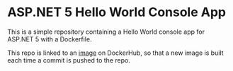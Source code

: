 # ASP.NET 5 Hello World Console App

This is a simple repository containing a Hello World console app for ASP.NET 5 with a Dockerfile.

This repo is linked to an [image](https://registry.hub.docker.com/u/tonysneed/aspnet5-consoleapp/) on DockerHub, so that a new image is built each time a commit is pushed to the repo.
